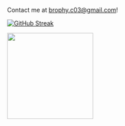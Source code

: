 Contact me at brophy.c03@gmail.com!

[![GitHub Streak](https://streak-stats.demolab.com?user=Chris-B33&theme=monokai&border_radius=5&date_format=j%20M%5B%20Y%5D&mode=weekly)](https://git.io/streak-stats) 

<img height=200 align="center" src="https://github-readme-stats.vercel.app/api/top-langs?username=Chris-B33&layout=compact&langs_count=6&card_width=470&theme=monokai&size_weight=0.2&count_weight=0.8" />
